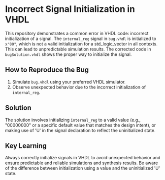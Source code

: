 # Incorrect Signal Initialization in VHDL
This repository demonstrates a common error in VHDL code: incorrect initialization of a signal.  The `internal_reg` signal in `bug.vhdl` is initialized to `x"00"`, which is not a valid initialization for a std_logic_vector in all contexts.  This can lead to unpredictable simulation results.  The corrected code in `bugSolution.vhdl` shows the proper way to initialize the signal.

## How to Reproduce the Bug
1. Simulate `bug.vhdl` using your preferred VHDL simulator.
2. Observe unexpected behavior due to the incorrect initialization of `internal_reg`.

## Solution
The solution involves initializing `internal_reg` to a valid value (e.g., "00000000" or a specific default value that matches the design intent), or making use of 'U' in the signal declaration to reflect the uninitialized state.

## Key Learning
Always correctly initialize signals in VHDL to avoid unexpected behavior and ensure predictable and reliable simulations and synthesis results. Be aware of the difference between initialization using a value and the uninitialized 'U' state.